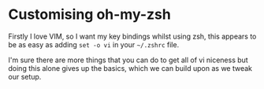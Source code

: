Customising oh-my-zsh
=====================

Firstly I love VIM, so I want my key bindings whilst using zsh, this
appears to be as easy as adding `set -o vi` in your `~/.zshrc` file.

I'm sure there are more things that you can do to get all of vi niceness
but doing this alone gives up the basics, which we can build upon as we
tweak our setup.
